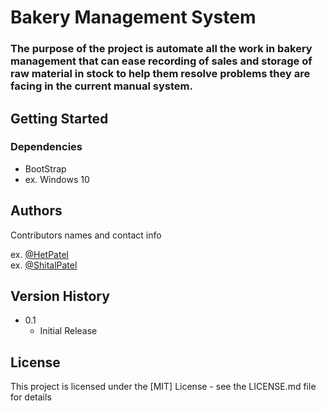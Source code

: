 # Bakery Management System

### The purpose of the project is automate all the work in bakery management that can ease recording of sales and storage of raw material in stock to help them resolve problems they are facing in the current manual system.

## Getting Started

### Dependencies

* BootStrap
* ex. Windows 10

## Authors

Contributors names and contact info

ex. [@HetPatel](https://twitter.com/dompizzie)<br>
ex. [@ShitalPatel](https://github.com/ShitalPatel19)

## Version History

* 0.1
    * Initial Release

## License

This project is licensed under the [MIT] License - see the LICENSE.md file for details
